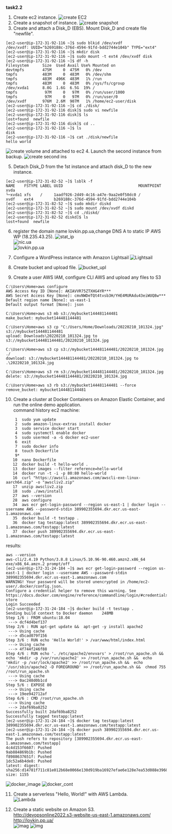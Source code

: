 **task2.2**
1. Create ec2 instance.
![create EC2](https://github.com/terra144481/DevOps_online_Odessa_2022Q1Q2/blob/7fadec6a9d6bc12399b686008d476ba0f83fe513/m2/task2.2/images/1_create%20EC2.png)
2. Create a snapshot of instance.
![create snapshot](https://github.com/terra144481/DevOps_online_Odessa_2022Q1Q2/blob/7fadec6a9d6bc12399b686008d476ba0f83fe513/m2/task2.2/images/2_create%20snapshot.png)
3. Create and attach a Disk_D (EBS). Mount Disk_D and create file "newfile".
```
[ec2-user@ip-172-31-92-116 ~]$ sudo blkid /dev/xvdf
/dev/xvdf: UUID="b269188c-376d-4594-91fd-bdd2744e104b" TYPE="ext4"
[ec2-user@ip-172-31-92-116 ~]$ mkdir disk
[ec2-user@ip-172-31-92-116 ~]$ sudo mount -t ext4 /dev/xvdf disk
[ec2-user@ip-172-31-92-116 ~]$ df -h
Filesystem      Size  Used Avail Use% Mounted on
devtmpfs        475M     0  475M   0% /dev
tmpfs           483M     0  483M   0% /dev/shm
tmpfs           483M  496K  483M   1% /run
tmpfs           483M     0  483M   0% /sys/fs/cgroup
/dev/xvda1      8.0G  1.6G  6.5G  19% /
tmpfs            97M     0   97M   0% /run/user/1000
tmpfs            97M     0   97M   0% /run/user/0
/dev/xvdf       976M  2.6M  907M   1% /home/ec2-user/disk
[ec2-user@ip-172-31-92-116 ~]$ cd ./disk/
[ec2-user@ip-172-31-92-116 disk]$ sudo vi newfile
[ec2-user@ip-172-31-92-116 disk]$ ls
lost+found  newfile
[ec2-user@ip-172-31-92-116 disk]$ cd ..
[ec2-user@ip-172-31-92-116 ~]$ ls
disk
[ec2-user@ip-172-31-92-116 ~]$ cat ./disk/newfile
hello world
```
![create volume and attached to ec2](https://github.com/terra144481/DevOps_online_Odessa_2022Q1Q2/blob/7fadec6a9d6bc12399b686008d476ba0f83fe513/m2/task2.2/images/3_create%20volume%20and%20attached%20to%20ec2.png)
4. Launch the second instance from backup.
![create second ins](https://github.com/terra144481/DevOps_online_Odessa_2022Q1Q2/blob/7fadec6a9d6bc12399b686008d476ba0f83fe513/m2/task2.2/images/5%20create%20beckup%20ec2.png)

5. Detach Disk_D from the 1st instance and attach disk_D to the new instance.  
```
[ec2-user@ip-172-31-82-52 ~]$ lsblk -f  
NAME    FSTYPE LABEL UUID                                 MOUNTPOINT
xvda
└─xvda1 xfs    /     1aadf926-2d49-4c16-a47e-9aa2e0f50dc0 /
xvdf    ext4         b269188c-376d-4594-91fd-bdd2744e104b
[ec2-user@ip-172-31-82-52 ~]$ sudo mkdir diskd
[ec2-user@ip-172-31-82-52 ~]$ sudo mount /dev/xvdf diskd
[ec2-user@ip-172-31-82-52 ~]$ cd ./diskd/
[ec2-user@ip-172-31-82-52 diskd]$ ls
lost+found  newfile
```

6. register the domain name lovkin.pp.ua,change DNS A to static IP AWS WP (18.235.43.25).
![stat_ip](https://github.com/terra144481/DevOps_online_Odessa_2022Q1Q2/blob/7fadec6a9d6bc12399b686008d476ba0f83fe513/m2/task2.2/images/7_wp_aws_stat_ip.png)  
![nic.ua](https://github.com/terra144481/DevOps_online_Odessa_2022Q1Q2/blob/7fadec6a9d6bc12399b686008d476ba0f83fe513/m2/task2.2/images/7_nic.ua_dnstoip.png)  
![lovkin.pp.ua](https://github.com/terra144481/DevOps_online_Odessa_2022Q1Q2/blob/7fadec6a9d6bc12399b686008d476ba0f83fe513/m2/task2.2/images/7_lovkinppua.png)  

7. Configure a WordPress instance with Amazon Lightsail
![Lightsail](https://github.com/terra144481/DevOps_online_Odessa_2022Q1Q2/blob/7fadec6a9d6bc12399b686008d476ba0f83fe513/m2/task2.2/images/8_wordpress_%20Lightsail.png)
8. Create bucket and upload file. ![bucket_upl](https://github.com/terra144481/DevOps_online_Odessa_2022Q1Q2/blob/7fadec6a9d6bc12399b686008d476ba0f83fe513/m2/task2.2/images/9_bucket_upload%20file.png)

9. Create a user AWS IAM, configure CLI AWS and upload any files to S3
```
C:\Users\Home>aws configure
AWS Access Key ID [None]: AKIAVVR75ZTXHG4YR***
AWS Secret Access Key [None]: cmvNWDeTQt4tvsb3H/YHE4MURAdu43eiWUQ8w***
Default region name [None]: us-east-1
Default output format [None]: json

C:\Users\Home>aws s3 mb s3://mybucket144481144481
make_bucket: mybucket144481144481

C:\Users\Home>aws s3 cp "C:/Users/Home/Downloads/20220210_101324.jpg" s3://mybucket144481144481
upload: Downloads\20220210_101324.jpg to s3://mybucket144481144481/20220210_101324.jpg

C:\Users\Home>aws s3 cp s3://mybucket144481144481/20220210_101324.jpg ./
download: s3://mybucket144481144481/20220210_101324.jpg to .\20220210_101324.jpg

C:\Users\Home>aws s3 rm s3://mybucket144481144481/20220210_101324.jpg
delete: s3://mybucket144481144481/20220210_101324.jpg

C:\Users\Home>aws s3 rb s3://mybucket144481144481 --force
remove_bucket: mybucket144481144481
```
10. Create a cluster at Docker Containers on Amazon Elastic Container, and run the online demo application.  
command history ec2 machine:
```
    1  sudo yum update
    2  sudo amazon-linux-extras install docker
    3  sudo service docker start
    4  sudo systemctl enable docker
    5  sudo usermod -a -G docker ec2-user
    6  exit
    7  sudo docker info
    8  touch Dockerfile
    9*
   10  nano Dockerfile
   12  docker build -t hello-world .
   13  docker images --filter reference=hello-world
   14  docker run -t -i -p 80:80 hello-world
   16  curl "https://awscli.amazonaws.com/awscli-exe-linux-aarch64.zip" -o "awscliv2.zip"
   17  unzip awscliv2.zip
   18  sudo ./aws/install
   27  aws --version
   28  aws configure
   34  aws ecr get-login-password --region us-east-1 | docker login --username AWS --password-stdin 389902355694.dkr.ecr.us-east-1.amazonaws.com
   35  docker build -t testapp .
   36  docker tag testapp:latest 389902355694.dkr.ecr.us-east-1.amazonaws.com/testapp:latest
   37  docker push 389902355694.dkr.ecr.us-east-1.amazonaws.com/testapp:latest
```
results:
```
aws --version
aws-cli/2.4.19 Python/3.8.8 Linux/5.10.96-90.460.amzn2.x86_64 exe/x86_64.amzn.2 prompt/off
[ec2-user@ip-172-31-24-184 ~]$ aws ecr get-login-password --region us-east-1 | docker login --username AWS --password-stdin 389902355694.dkr.ecr.us-east-1.amazonaws.com
WARNING! Your password will be stored unencrypted in /home/ec2-user/.docker/config.json.
Configure a credential helper to remove this warning. See
https://docs.docker.com/engine/reference/commandline/login/#credentials-store
Login Succeeded
[ec2-user@ip-172-31-24-184 ~]$ docker build -t testapp .
Sending build context to Docker daemon    248MB
Step 1/6 : FROM ubuntu:18.04
 ---> dcf4d4bef137
Step 2/6 : RUN apt-get update &&  apt-get -y install apache2
 ---> Using cache
 ---> d5cad079f156
Step 3/6 : RUN echo 'Hello World!' > /var/www/html/index.html
 ---> Using cache
 ---> 4f744f246f88
Step 4/6 : RUN echo '. /etc/apache2/envvars' > /root/run_apache.sh &&  echo 'mkdir -p /var/run/apache2' >> /root/run_apache.sh &&  echo 'mkdir -p /var/lock/apache2' >> /root/run_apache.sh &&  echo '/usr/sbin/apache2 -D FOREGROUND' >> /root/run_apache.sh &&  chmod 755 /root/run_apache.sh
 ---> Using cache
 ---> 0ac248d0b1cd
Step 5/6 : EXPOSE 80
 ---> Using cache
 ---> 19ee942712af
Step 6/6 : CMD /root/run_apache.sh
 ---> Using cache
 ---> 2daf69ba8252
Successfully built 2daf69ba8252
Successfully tagged testapp:latest
[ec2-user@ip-172-31-24-184 ~]$ docker tag testapp:latest 389902355694.dkr.ecr.us-east-1.amazonaws.com/testapp:latest
[ec2-user@ip-172-31-24-184 ~]$ docker push 389902355694.dkr.ecr.us-east-1.amazonaws.com/testapp:latest
The push refers to repository [389902355694.dkr.ecr.us-east-1.amazonaws.com/testapp]
4c4d153f6607: Pushed
9ab884869b1b: Pushed
f8988637651f: Pushed
1dc52a6b4de8: Pushed
latest: digest: sha256:d14781f711c81e012b68e0066e130d919ba16927efae6e128e7ea53d088e3960 size: 1155
```
![docker_image](https://github.com/terra144481/DevOps_online_Odessa_2022Q1Q2/blob/7fadec6a9d6bc12399b686008d476ba0f83fe513/m2/task2.2/images/11_ECR_docker_image.jpg)
![docker_cont](https://github.com/terra144481/DevOps_online_Odessa_2022Q1Q2/blob/7fadec6a9d6bc12399b686008d476ba0f83fe513/m2/task2.2/images/11_docker_cont.png)

11. Create a serverless "Hello, World!" with AWS Lambda.  
![Lambda](https://github.com/terra144481/DevOps_online_Odessa_2022Q1Q2/blob/7fadec6a9d6bc12399b686008d476ba0f83fe513/m2/task2.2/images/12%20-%20hello-world-python%20-%20Lambda.png)

12. Сreate a static website on Amazon S3.  
http://devopsonline2022.s3-website-us-east-1.amazonaws.com/  
http://lovkin.pp.ua/  
![imag](https://github.com/terra144481/DevOps_online_Odessa_2022Q1Q2/blob/7fadec6a9d6bc12399b686008d476ba0f83fe513/m2/task2.2/images/13_S3%20bucket_static_site.png)
![img](https://github.com/terra144481/DevOps_online_Odessa_2022Q1Q2/blob/7fadec6a9d6bc12399b686008d476ba0f83fe513/m2/task2.2/images/13_my_site.png)
